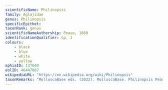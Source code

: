 ```yaml
---
scientificName: Philinopsis
family: Aglajidae
genus: Philinopsis
specificEpithet: 
taxonRank: genus
scientificNameAuthorship: Pease, 1860
identificationQualifier: sp. 1
colours:
    - black
    - blue
    - white
    - yellow
aphiaID: 137640
eolID: 46447887
wikipediaURL: "https://en.wikipedia.org/wiki/Philinopsis"
taxonRemarks: "MolluscaBase eds. (2022). MolluscaBase. Philinopsis Pease, 1860. Accessed through: World Register of Marine Species at: https://www.marinespecies.org/aphia.php?p=taxdetails&id=137640 on 2022-02-24"
---
```

